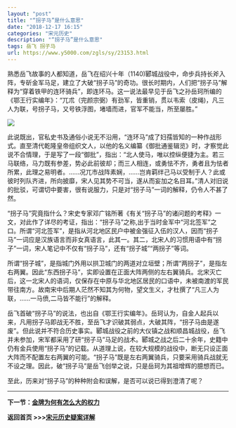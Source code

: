 ```yaml
---
layout: "post"
title: "“拐子马”是什么意思"
date: "2018-12-17 16:15"
categories: "宋元历史"
description: "“拐子马”是什么意思"
tags: 岳飞 拐子马
url: https://www.y5000.com/zgls/sy/23153.html
---
```






熟悉岳飞故事的人都知道，岳飞在绍兴十年（1140)郾城战役中，命步兵持长斧入阵，专斫金军马足，建立了大破“拐子马”的奇功。很长时期内，人们把“拐子马”解释为“穿着铁甲的连环骑兵”，即连环马。这一说法最早见于岳飞之孙岳珂所编的《鄂王行实编年》：“兀朮（完颜宗弼）有劲军，皆重销，贯以韦索（皮绳)，凡三人为联，号拐子马，又号铁浮图，堵墙而进，官军不能当，所至屡胜。”

![](https://img.y5000.com/uploads/allimg/170629/8-1F629144216327.jpg)

此说既出，官私史书及通俗小说无不沿用，“连环马”成了妇孺皆知的一种作战形式。直至清代乾隆皇帝组织文人，以他的名义编纂《御批通鉴辑览》时，才察觉此说不合情理，于是写了一段“御批”，指出：“北人使马，唯以控纵便捷为主。若三马联络，马力既有参差，势必此前彼却；而三人相连，或勇怯不齐，勇者且为怯者所累，此理之易明者。……况兀市战阵素娴，……岂肯羁绊己马以受制于人？此或彼时列队齐进，所向披靡，宋人见其势不可当，遂从而妄加之名目耳。”清人对旧说的批驳，可谓切中要害，很有说服力，只是对“拐子马”一词的解释，仍令人不甚了然。

“拐子马”究竟指什么？宋史专家邓广铭所著《有关“拐子马”的诸问题的考释》一文，对此作了详尽的考证，指出：“拐子马”之称,出于当时金军中“河北签军”之口。所谓“河北签军”，是指从河北地区民户中被金强征入伍的汉人，因而“拐子马”一词应是汉族语言而非女真语言，此其一。其二，北宋人的习惯用语中有“拐子”一词，宋人笔记中不仅有“拐子马”，还有“拐子城”“两拐子”等词。

所谓“拐子城”，是指城门外用以拱卫城门的两道对立垣壁；所谓“两拐子”，是指左右两翼。因此“东西拐子马”，实即设置在正面大阵两侧的左右翼骑兵。北宋灭亡后，这一北宋人的语词，仅保存在中原与华北地区居民的口语中，未被南渡的军民带往南方。故南宋中后期人茫然不知其为何物，望文生义，才杜撰了“凡三人为联，……一马偾,二马皆不能行”的解释。

岳飞首破“拐子马”的说法，也出自《鄂王行实编年》。岳珂认为，自金人起兵以来，凡用拐子马即战无不胜，至岳飞才识破其弱点，大破其阵，“拐子马由是遂废”。但此说并不符合历史事实。郾城战役之前的大仪镇之战和顺昌城战役，岳飞并未参加，宋军都采用了研“拐子马”马足的战术。郾城之战之后二十余年，史籍中仍有金兵使用“拐子马”的记载。从道理上说，在较大规模的战役中，断无只设正面大阵而不配置左右两翼的可能。“拐子马”既是左右两翼骑兵，只要采用骑兵战就无不设之理。因此，破“拐子马”是岳飞创举之说，只是岳珂为其祖增辉的臆想而已。

至此，历来对“拐子马”的种种附会和误解，是否可以说已得到澄清了呢？

* * *

**下一节：[金牌为何有怎么大的权力](https://www.y5000.com/zgls/sy/23154.html)**

**返回首页 >>>[宋元历史疑案详解](https://www.y5000.com/zgls/sy/23199.html)**
